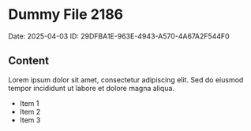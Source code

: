 # Dummy File 2186

Date: 2025-04-03
ID: 29DFBA1E-963E-4943-A570-4A67A2F544F0

## Content

Lorem ipsum dolor sit amet, consectetur adipiscing elit.
Sed do eiusmod tempor incididunt ut labore et dolore magna aliqua.

* Item 1
* Item 2
* Item 3

